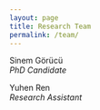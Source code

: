 ```yaml
---
layout: page
title: Research Team
permalink: /team/
---
```


Sinem Görücü  
_PhD Candidate_

Yuhen Ren  
_Research Assistant_   
